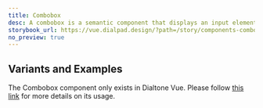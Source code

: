 ```yaml
---
title: Combobox
desc: A combobox is a semantic component that displays an input element combined with a listbox, which enables the user to select items from the list.
storybook_url: https://vue.dialpad.design/?path=/story/components-combobox--default
no_preview: true
---
```


## Variants and Examples

The Combobox component only exists in Dialtone Vue. Please follow [this link](https://vue.dialpad.design/?path=/docs/components-combobox--default) for more details on its usage.
